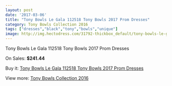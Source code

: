 ```yaml
---
layout: post
date: '2017-03-06'
title: "Tony Bowls Le Gala 112518 Tony Bowls 2017 Prom Dresses"
category: Tony Bowls Collection 2016
tags: ["dresses","black","tony","bowls","unique"]
image: http://img.hectodress.com/31792-thickbox_default/tony-bowls-le-gala-112518-tony-bowls-2012-prom-dresses.jpg
---
```

Tony Bowls Le Gala 112518 Tony Bowls 2017 Prom Dresses

On Sales: **$241.44**
<a href="https://www.hectodress.com/tony-bowls-collection-2013/14496-tony-bowls-le-gala-112518-tony-bowls-2012-prom-dresses.html"><amp-img layout="responsive" width="600" height="600" src="//img.hectodress.com/31792-thickbox_default/tony-bowls-le-gala-112518-tony-bowls-2012-prom-dresses.jpg" alt="Tony Bowls Le Gala 112518 Tony Bowls 2017 Prom Dresses 0" /></a>
<a href="https://www.hectodress.com/tony-bowls-collection-2013/14496-tony-bowls-le-gala-112518-tony-bowls-2012-prom-dresses.html"><amp-img layout="responsive" width="600" height="600" src="//img.hectodress.com/31796-thickbox_default/tony-bowls-le-gala-112518-tony-bowls-2012-prom-dresses.jpg" alt="Tony Bowls Le Gala 112518 Tony Bowls 2017 Prom Dresses 1" /></a>
<a href="https://www.hectodress.com/tony-bowls-collection-2013/14496-tony-bowls-le-gala-112518-tony-bowls-2012-prom-dresses.html"><amp-img layout="responsive" width="600" height="600" src="//img.hectodress.com/31795-thickbox_default/tony-bowls-le-gala-112518-tony-bowls-2012-prom-dresses.jpg" alt="Tony Bowls Le Gala 112518 Tony Bowls 2017 Prom Dresses 2" /></a>
<a href="https://www.hectodress.com/tony-bowls-collection-2013/14496-tony-bowls-le-gala-112518-tony-bowls-2012-prom-dresses.html"><amp-img layout="responsive" width="600" height="600" src="//img.hectodress.com/31794-thickbox_default/tony-bowls-le-gala-112518-tony-bowls-2012-prom-dresses.jpg" alt="Tony Bowls Le Gala 112518 Tony Bowls 2017 Prom Dresses 3" /></a>
<a href="https://www.hectodress.com/tony-bowls-collection-2013/14496-tony-bowls-le-gala-112518-tony-bowls-2012-prom-dresses.html"><amp-img layout="responsive" width="600" height="600" src="//img.hectodress.com/31793-thickbox_default/tony-bowls-le-gala-112518-tony-bowls-2012-prom-dresses.jpg" alt="Tony Bowls Le Gala 112518 Tony Bowls 2017 Prom Dresses 4" /></a>

Buy it: [Tony Bowls Le Gala 112518 Tony Bowls 2017 Prom Dresses](https://www.hectodress.com/tony-bowls-collection-2013/14496-tony-bowls-le-gala-112518-tony-bowls-2012-prom-dresses.html "Tony Bowls Le Gala 112518 Tony Bowls 2017 Prom Dresses")

View more: [Tony Bowls Collection 2016](https://www.hectodress.com/259-tony-bowls-collection-2013 "Tony Bowls Collection 2016")